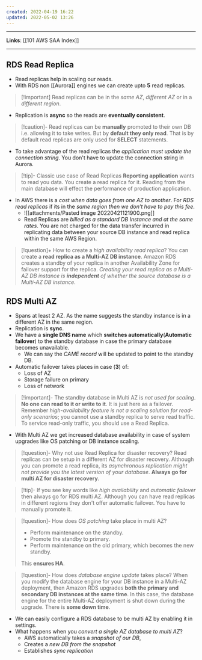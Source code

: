 ```yaml
---
created: 2022-04-19 16:22
updated: 2022-05-02 13:26
---
```

---
**Links**: [[101 AWS SAA Index]]

---

## RDS Read Replica
- Read replicas help in scaling our reads.
- With RDS non [[Aurora]] engines we can create upto **5** read replicas.

> [!important] Read replicas can be in the *same AZ*, *different AZ* or in a *different region*.

- Replication is **async** so the reads are **eventually consistent**.

> [!caution]- Read replicas can be **manually** promoted to their own DB i.e. allowing it to take writes. But by **default they only read**.
> That is by default read replicas are only used for **SELECT** statements.

- To take advantage of the read replicas the *application must update the connection string*. You don't have to update the connection string in Aurora.

> [!tip]- Classic use case of Read Replicas
> **Reporting application** wants to read you data. You create a read replica for it. Reading from the main database will effect the performance of production application.

- In AWS there is a *cost when data goes from one AZ to another*. For *RDS read replicas* if its in the *same region then we don’t have to pay this fee*.
	- ![[attachments/Pasted image 20220421121900.png]]
	- Read Replicas are *billed as a standard DB Instance and at the same rates*. You are not charged for the data transfer incurred in replicating data between your source DB instance and read replica within the same AWS Region.

> [!question]+ How to create a *high availability read replica*?
> You can create a **read replica as a Multi-AZ DB instance**. Amazon RDS creates a standby of your replica in another Availability Zone for failover support for the replica. *Creating your read replica as a Multi-AZ DB instance is **independent** of whether the source database is a Multi-AZ DB instance*.

## RDS Multi AZ
- Spans at least 2 AZ. As the name suggests the standby instance is in a different AZ in the same region.
- Replication is **sync**.
- We have a **single DNS name** which **switches automatically**(**Automatic failover**) to the standby database in case the primary database becomes unavailable. 
	- We can say the *CAME record* will be updated to point to the standby DB.
- Automatic failover takes places in case (**3**) of: 
	- Loss of AZ
	- Storage failure on primary 
	- Loss of network

> [!important]- The standby database in Multi AZ is *not used for scaling*. **No one can read to it or write to it**. It is just here as a failover.
> Remember *high-availability feature is not a scaling solution for read-only scenarios*; you cannot use a standby replica to serve read traffic. To service read-only traffic, you should use a Read Replica.

- With Multi AZ we get increased database availability in case of system upgrades like OS patching or DB instance scaling.

> [!question]- Why not use Read Replica for disaster recovery?
> Read replicas can be setup in a different AZ for disaster recovery. Although you can promote a read replica, its *asynchronous replication might not provide you the latest version of your database*. **Always go for multi AZ for disaster recovery**.

> [!tip]- If you see key words like *high availability* and *automatic failover* then always go for RDS multi AZ. 
> Although you can have read replicas in different regions they don't offer automatic failover. You have to manually promote it.

> [!question]- How does *OS patching* take place in multi AZ?
> - Perform maintenance on the standby.
> - Promote the standby to primary.
> - Perform maintenance on the old primary, which becomes the new standby.
> 
> This **ensures HA**. 

> [!question]- How does *database engine update* takes place?
> When you modify the database engine for your DB instance in a Multi-AZ deployment, then Amazon RDS upgrades **both the primary and secondary DB instances at the same time**. In this case, the database engine for the entire Multi-AZ deployment is shut down during the upgrade.
> There is **some down time**.

- We can easily configure a RDS database to be multi AZ by enabling it in settings.
- What happens when you *convert a single AZ database to multi AZ*?
	- AWS automatically takes a *snapshot of our DB*, 
	- Creates a *new DB from the snapshot* 
	- Establishes *sync replication*